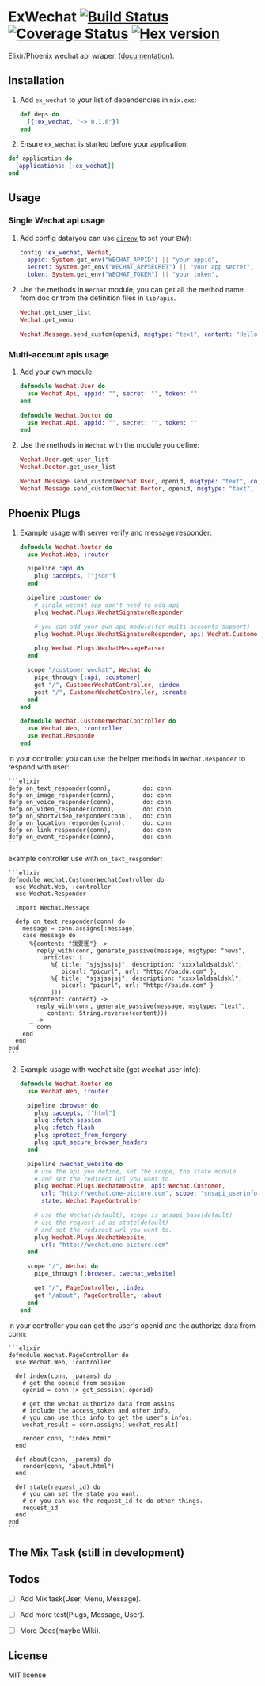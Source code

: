 # ExWechat [![Build Status](https://travis-ci.org/h1u2i3/ex_wechat.svg?branch=master)](https://travis-ci.org/h1u2i3/ex_wechat.svg?branch=master) [![Coverage Status](https://coveralls.io/repos/github/h1u2i3/ex_wechat/badge.svg?branch=develop)](https://coveralls.io/github/h1u2i3/ex_wechat?branch=develop) [![Hex version](https://img.shields.io/hexpm/v/ex_wechat.svg "Hex version")](https://hex.pm/packages/ex_wechat)

Elixir/Phoenix wechat api wraper, ([documentation](http://hexdocs.pm/ex_wechat/)).

## Installation

1. Add `ex_wechat` to your list of dependencies in `mix.exs`:

    ```elixir
    def deps do
      [{:ex_wechat, "~> 0.1.6"}]
    end
    ```

2. Ensure `ex_wechat` is started before your application:

  ```elixir
  def application do
    [applications: [:ex_wechat]]
  end
  ```

## Usage

### Single Wechat api usage
1. Add config data(you can use [`direnv`](https://github.com/direnv/direnv) to set your `ENV`):

    ```elixir
    config :ex_wechat, Wechat,
      appid: System.get_env("WECHAT_APPID") || "your appid",
      secret: System.get_env("WECHAT_APPSECRET") || "your app secret",
      token: System.get_env("WECHAT_TOKEN") || "your token",
    ```

2. Use the methods in `Wechat` module, you can get all the method name
   from doc or from the definition files in `lib/apis`.

    ```elixir
    Wechat.get_user_list
    Wechat.get_menu

    Wechat.Message.send_custom(openid, msgtype: "text", content: "Hello!")
    ```

### Multi-account apis usage
1. Add your own module:

    ```elixir
    defmodule Wechat.User do
      use Wechat.Api, appid: "", secret: "", token: ""
    end

    defmodule Wechat.Doctor do
      use Wechat.Api, appid: "", secret: "", token: ""
    end
    ```

2. Use the methods in `Wechat` with the module you define:

    ```elixir
    Wechat.User.get_user_list
    Wechat.Doctor.get_user_list

    Wechat.Message.send_custom(Wechat.User, openid, msgtype: "text", content: "Hello!")
    Wechat.Message.send_custom(Wechat.Doctor, openid, msgtype: "text", content: "Hello!")
    ```

## Phoenix Plugs
1. Example usage with server verify and message responder:

    ```elixir
    defmodule Wechat.Router do
      use Wechat.Web, :router

      pipeline :api do
        plug :accepts, ["json"]
      end

      pipeline :customer do
        # single wechat app don't need to add api
        plug Wechat.Plugs.WechatSignatureResponder

        # you can add your own api module(for multi-accounts support)
        plug Wechat.Plugs.WechatSignatureResponder, api: Wechat.Customer

        plug Wechat.Plugs.WechatMessageParser
      end

      scope "/customer_wechat", Wechat do
        pipe_through [:api, :customer]
        get "/", CustomerWechatController, :index
        post "/", CustomerWechatController, :create
      end
    end

    defmodule Wechat.CustomerWechatController do
      use Wechat.Web, :controller
      use Wechat.Responde
    end
    ```
in your controller you can use the helper methods in `Wechat.Responder`
to respond with user:

    ```elixir
    defp on_text_responder(conn),         do: conn
    defp on_image_responder(conn),        do: conn
    defp on_voice_responder(conn),        do: conn
    defp on_video_responder(conn),        do: conn
    defp on_shortvideo_responder(conn),   do: conn
    defp on_location_responder(conn),     do: conn
    defp on_link_responder(conn),         do: conn
    defp on_event_responder(conn),        do: conn
    ```
example controller use with `on_text_responder`:

    ```elixir
    defmodule Wechat.CustomerWechatController do
      use Wechat.Web, :controller
      use Wechat.Responder

      import Wechat.Message

      defp on_text_responder(conn) do
        message = conn.assigns[:message]
        case message do
          %{content: "我要图"} ->
            reply_with(conn, generate_passive(message, msgtype: "news",
              articles: [
                %{ title: "sjsjssjsj", description: "xxxxlaldsaldskl",
                   picurl: "picurl", url: "http://baidu.com" },
                %{ title: "sjsjssjsj", description: "xxxxlaldsaldskl",
                   picurl: "picurl", url: "http://baidu.com" }
                ]))
          %{content: content} ->
            reply_with(conn, generate_passive(message, msgtype: "text",
               content: String.reverse(content)))
          _ ->
            conn
        end
      end
    end
    ```

2. Example usage with wechat site (get wechat user info):

    ```elixir
    defmodule Wechat.Router do
      use Wechat.Web, :router

      pipeline :browser do
        plug :accepts, ["html"]
        plug :fetch_session
        plug :fetch_flash
        plug :protect_from_forgery
        plug :put_secure_browser_headers
      end

      pipeline :wechat_website do
        # use the api you define, set the scope, the state module
        # and set the redirect url you want to.
        plug Wechat.Plugs.WechatWebsite, api: Wechat.Customer,
          url: "http://wechat.one-picture.com", scope: "snsapi_userinfo",
          state: Wechat.PageController

        # use the Wechat(default), scope is snsapi_base(default)
        # use the request_id as state(default)
        # and set the redirect url you want to.
        plug Wechat.Plugs.WechatWebsite,
          url: "http://wechat.one-picture.com"
      end

      scope "/", Wechat do
        pipe_through [:browser, :wechat_website]

        get "/", PageController, :index
        get "/about", PageController, :about
      end
    end
    ```
in your controller you can get the user's openid and the authorize data from conn:

    ```elixir
    defmodule Wechat.PageController do
      use Wechat.Web, :controller

      def index(conn, _params) do
        # get the openid from session
        openid = conn |> get_session(:openid)

        # get the wechat authorize data from assins
        # include the access_token and other info,
        # you can use this info to get the user's infos.
        wechat_result = conn.assigns[:wechat_result]

        render conn, "index.html"
      end

      def about(conn, _params) do
        render(conn, "about.html")
      end

      def state(request_id) do
        # you can set the state you want.
        # or you can use the request_id to do other things.
        request_id
      end
    end
    ```

## The Mix Task (still in development)




## Todos

- [ ] Add Mix task(User, Menu, Message).
- [ ] Add more test(Plugs, Message, User).
- [ ] More Docs(maybe Wiki).


## License
MIT license
